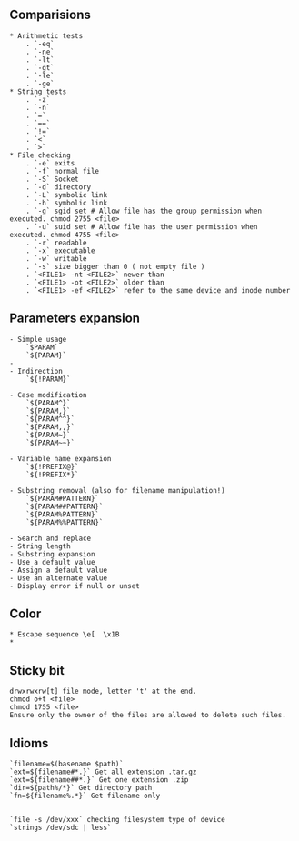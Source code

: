 ## Comparisions

    * Arithmetic tests
        . `-eq`
        . `-ne`
        . `-lt`
        . `-gt`
        . `-le`
        . `-ge`
    * String tests
        . `-z`
        . `-n`
        . `=`
        . `==`
        . `!=`
        . `<` 
        . `>` 
    * File checking
        . `-e` exits
        . `-f` normal file
        . `-S` Socket
        . `-d` directory
        . `-L` symbolic link
        . `-h` symbolic link
        . `-g` sgid set # Allow file has the group permission when executed. chmod 2755 <file>
        . `-u` suid set # Allow file has the user permission when executed. chmod 4755 <file>
        . `-r` readable
        . `-x` executable
        . `-w` writable
        . `-s` size bigger than 0 ( not empty file )
        . `<FILE1> -nt <FILE2>` newer than
        . `<FILE1> -ot <FILE2>` older than
        . `<FILE1> -ef <FILE2>` refer to the same device and inode number
        
## Parameters expansion         

    - Simple usage
        `$PARAM`
        `${PARAM}`
    - 
    - Indirection 
        `${!PARAM}` 
        
    - Case modification
        `${PARAM^}`
        `${PARAM,}`
        `${PARAM^^}`
        `${PARAM,,}`
        `${PARAM~}`
        `${PARAM~~}`
        
	- Variable name expansion
        `${!PREFIX@}`
        `${!PREFIX*}`
        
	- Substring removal (also for filename manipulation!)
        `${PARAM#PATTERN}`
        `${PARAM##PATTERN}`
        `${PARAM%PATTERN}`
        `${PARAM%%PATTERN}`
       
	- Search and replace
	- String length
	- Substring expansion
	- Use a default value
	- Assign a default value
	- Use an alternate value
	- Display error if null or unset
	 
##  Color 
    * Escape sequence \e[  \x1B
    * 
## Sticky bit 
    drwxrwxrw[t] file mode, letter 't' at the end.
    chmod o+t <file>
    chmod 1755 <file>
    Ensure only the owner of the files are allowed to delete such files.

## Idioms

    `filename=$(basename $path)`
    `ext=${filename#*.}` Get all extension .tar.gz
    `ext=${filename##*.}` Get one extension .zip 
    `dir=${path%/*}` Get directory path
    `fn=${filename%.*}` Get filename only
    
    
    `file -s /dev/xxx` checking filesystem type of device
    `strings /dev/sdc | less`
